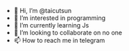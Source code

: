 - 👋 Hi, I’m @taicutsun
- 👀 I’m interested in programming
- 🌱 I’m currently learning Js
- 💞️ I’m looking to collaborate on no one
- 📫 How to reach me in telegram

<!---
taicutsun/taicutsun is a ✨ special ✨ repository because its `README.md` (this file) appears on your GitHub profile.
You can click the Preview link to take a look at your changes.
--->

